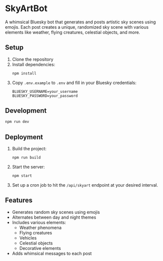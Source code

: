 # SkyArtBot

A whimsical Bluesky bot that generates and posts artistic sky scenes using emojis. Each post creates a unique, randomized sky scene with various elements like weather, flying creatures, celestial objects, and more.

## Setup

1. Clone the repository
2. Install dependencies:
   ```bash
   npm install
   ```
3. Copy `.env.example` to `.env` and fill in your Bluesky credentials:
   ```
   BLUESKY_USERNAME=your_username
   BLUESKY_PASSWORD=your_password
   ```

## Development

```bash
npm run dev
```

## Deployment

1. Build the project:
   ```bash
   npm run build
   ```

2. Start the server:
   ```bash
   npm start
   ```

3. Set up a cron job to hit the `/api/skyart` endpoint at your desired interval.

## Features

- Generates random sky scenes using emojis
- Alternates between day and night themes
- Includes various elements:
  - Weather phenomena
  - Flying creatures
  - Vehicles
  - Celestial objects
  - Decorative elements
- Adds whimsical messages to each post
